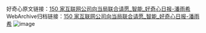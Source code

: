 好奇心原文链接：[150 家互联网公司向当局联合请愿_智能_好奇心日报-潘雨希](https://www.qdaily.com/articles/246.html)
WebArchive归档链接：[150 家互联网公司向当局联合请愿_智能_好奇心日报-潘雨希](http://web.archive.org/web/20190623145212/https://www.qdaily.com/articles/246.html)
![image](http://ww3.sinaimg.cn/large/007d5XDply1g3v48ubhuyj30u02d41kx)